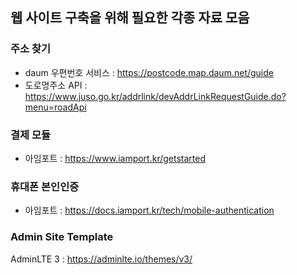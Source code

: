 ## 웹 사이트 구축을 위해 필요한 각종 자료 모음

### 주소 찾기
- daum 우편번호 서비스 : https://postcode.map.daum.net/guide
- 도로명주소 API : https://www.juso.go.kr/addrlink/devAddrLinkRequestGuide.do?menu=roadApi

### 결제 모듈
- 아임포트 : https://www.iamport.kr/getstarted

### 휴대폰 본인인증
- 아임포트 : https://docs.iamport.kr/tech/mobile-authentication

### Admin Site Template
AdminLTE 3 : https://adminlte.io/themes/v3/
